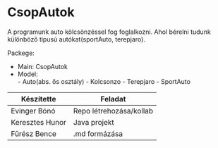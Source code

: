 # CsopAutok

A programunk auto kölcsönzéssel fog foglalkozni.
Ahol bérelni tudunk különböző tipusú autókat(sportAuto, terepjaro).

Packege: 
  - Main: CsopAutok
  - Model:
        <br>- Auto(abs. ős osztály)
        - Kolcsonzo
        - Terepjaro
        - SportAuto


| Készítette  | Feladat |
| ------------- | ------------- |
| Evinger Bónó  | Repo létrehozása/kollab  |
| Keresztes Hunor  | Java projekt  |
| Fűrész Bence  | .md formázása  |

